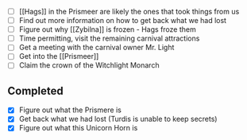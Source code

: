 - [ ] [[Hags]] in the Prismeer are likely the ones that took things from us
- [ ] Find out more information on how to get back what we had lost
- [ ] Figure out why [[Zybilna]] is frozen - Hags froze them
- [ ] Time permitting, visit the remaining carnival attractions
- [ ] Get a meeting with the carnival owner Mr. Light
- [ ] Get into the [[Prismeer]]
- [ ] Claim the crown of the Witchlight Monarch
## Completed
- [x] Figure out what the Prismere is
- [x] Get back what we had lost (Turdis is unable to keep secrets)
- [x] Figure out what this Unicorn Horn is